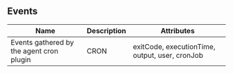 ## Events

| Name | Description | Attributes |
|------|-------------|------------|
| Events gathered by the agent cron plugin | CRON | exitCode, executionTime, output, user, cronJob |

